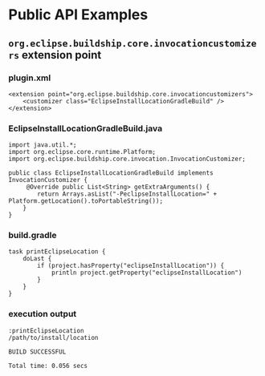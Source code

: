 # Public API Examples

## `org.eclipse.buildship.core.invocationcustomizers` extension point

### plugin.xml

    <extension point="org.eclipse.buildship.core.invocationcustomizers">
        <customizer class="EclipseInstallLocationGradleBuild" />
    </extension>



### EclipseInstallLocationGradleBuild.java

    import java.util.*;
    import org.eclipse.core.runtime.Platform;
    import org.eclipse.buildship.core.invocation.InvocationCustomizer;
    
    public class EclipseInstallLocationGradleBuild implements InvocationCustomizer {
         @Override public List<String> getExtraArguments() {
            return Arrays.asList("-PeclipseInstallLocation=" + Platform.getLocation().toPortableString());
        }
    }


### build.gradle

    task printEclipseLocation {
        doLast {
            if (project.hasProperty("eclipseInstallLocation")) {
                println project.getProperty("eclipseInstallLocation")
            }
        }
    }

### execution output

    :printEclipseLocation
    /path/to/install/location
    
    BUILD SUCCESSFUL
    
    Total time: 0.056 secs
